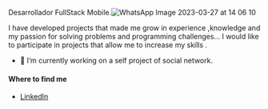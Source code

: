 
  

  Desarrollador FullStack Mobile.![WhatsApp Image 2023-03-27 at 14 06 10](https://user-images.githubusercontent.com/97085649/228042306-dae97fb9-ee59-4272-8dbd-00c21d5ee827.jpeg)
  
I have developed  projects that made me grow in experience ,knowledge and my passion for solving problems and programming challenges... I would like to participate in projects that allow me to increase my skills .

- 🔭 I’m currently working on a self project of social network.

#### Where to find me

- [LinkedIn](https://www.linkedin.com/in/juan-felipe-garcia-quintana-5172a1126)


